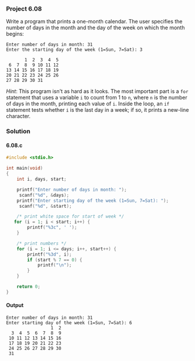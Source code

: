 ### Project 6.08
Write a program that prints a one-month calendar. The user specifies the number of days in the month and the day of the week on which the month begins:
```
Enter number of days in month: 31
Enter the starting day of the week (1=Sun, 7=Sat): 3

       1  2  3  4  5
 6  7  8  9 10 11 12
13 14 15 16 17 18 19
20 21 22 23 24 25 26
27 28 29 30 31
```
*Hint*: This program isn't as hard as it looks. The most important part is a `for` statement that uses a variable `i` to count from 1 to `n`, where `n` is the number of days in the month, printing each value of `i`. Inside the loop, an `if` statement tests whether `i` is the last day in a week; if so, it prints a new-line character.
### Solution
#### 6.08.c
```c
#include <stdio.h>

int main(void)
{
	int i, days, start;

	printf("Enter number of days in month: ");
	 scanf("%d", &days);
	printf("Enter starting day of the week (1=Sun, 7=Sat): ");
	 scanf("%d", &start);

	/* print white space for start of week */
   for (i = 1; i < start; i++) {
		printf("%3c", ' ');
	}

	/* print numbers */
	for (i = 1; i <= days; i++, start++) {
		printf("%3d", i);
		if (start % 7 == 0) {
			printf("\n");
		}
	}

	return 0;
}
```
#### Output
```
Enter number of days in month: 31
Enter starting day of the week (1=Sun, 7=Sat): 6
                 1  2
  3  4  5  6  7  8  9
 10 11 12 13 14 15 16
 17 18 19 20 21 22 23
 24 25 26 27 28 29 30
 31
```
